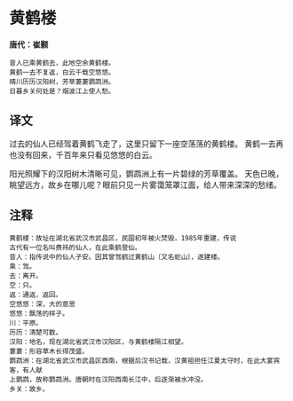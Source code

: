 黄鹤楼
==
**唐代：崔颢**

    昔人已乘黄鹤去，此地空余黄鹤楼。
    黄鹤一去不复返，白云千载空悠悠。
    晴川历历汉阳树，芳草萋萋鹦鹉洲。
    日暮乡关何处是？烟波江上使人愁。

译文
--
过去的仙人已经驾着黄鹤飞走了，这里只留下一座空荡荡的黄鹤楼。
黄鹤一去再也没有回来，千百年来只看见悠悠的白云。

阳光照耀下的汉阳树木清晰可见，鹦鹉洲上有一片碧绿的芳草覆盖。
天色已晚，眺望远方，故乡在哪儿呢？眼前只见一片雾霭笼罩江面，给人带来深深的愁绪。

注释
--
    黄鹤楼：故址在湖北省武汉市武昌区，民国初年被火焚毁，1985年重建，传说
    古代有一位名叫费祎的仙人，在此乘鹤登仙。
    昔人：指传说中的仙人子安。因其曾驾鹤过黄鹤山〔又名蛇山〕，遂建楼。
    乘：驾。
    去：离开。
    空：只。
    返：通返，返回。
    空悠悠：深，大的意思
    悠悠：飘荡的样子。
    川：平原。
    历历：清楚可数。
    汉阳：地名，现在湖北省武汉市汉阳区，与黄鹤楼隔江相望。
    萋萋：形容草木长得茂盛。
    鹦鹉洲：在湖北省武汉市武昌区西南，根据后汉书记载，汉黄祖担任江夏太守时，在此大宴宾客，有人献
    上鹦鹉，故称鹦鹉洲。唐朝时在汉阳西南长江中，后逐渐被水冲没。
    乡关：故乡。